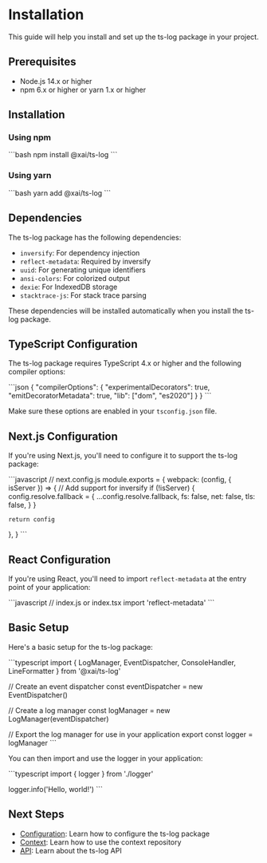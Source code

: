 # Installation

This guide will help you install and set up the ts-log package in your project.

## Prerequisites

- Node.js 14.x or higher
- npm 6.x or higher or yarn 1.x or higher

## Installation

### Using npm

\`\`\`bash
npm install @xai/ts-log
\`\`\`

### Using yarn

\`\`\`bash
yarn add @xai/ts-log
\`\`\`

## Dependencies

The ts-log package has the following dependencies:

- `inversify`: For dependency injection
- `reflect-metadata`: Required by inversify
- `uuid`: For generating unique identifiers
- `ansi-colors`: For colorized output
- `dexie`: For IndexedDB storage
- `stacktrace-js`: For stack trace parsing

These dependencies will be installed automatically when you install the ts-log package.

## TypeScript Configuration

The ts-log package requires TypeScript 4.x or higher and the following compiler options:

\`\`\`json
{
  "compilerOptions": {
    "experimentalDecorators": true,
    "emitDecoratorMetadata": true,
    "lib": ["dom", "es2020"]
  }
}
\`\`\`

Make sure these options are enabled in your `tsconfig.json` file.

## Next.js Configuration

If you're using Next.js, you'll need to configure it to support the ts-log package:

\`\`\`javascript
// next.config.js
module.exports = {
  webpack: (config, { isServer }) => {
    // Add support for inversify
    if (!isServer) {
      config.resolve.fallback = {
        ...config.resolve.fallback,
        fs: false,
        net: false,
        tls: false,
      }
    }
    
    return config
  },
}
\`\`\`

## React Configuration

If you're using React, you'll need to import `reflect-metadata` at the entry point of your application:

\`\`\`javascript
// index.js or index.tsx
import 'reflect-metadata'
\`\`\`

## Basic Setup

Here's a basic setup for the ts-log package:

\`\`\`typescript
import { LogManager, EventDispatcher, ConsoleHandler, LineFormatter } from '@xai/ts-log'

// Create an event dispatcher
const eventDispatcher = new EventDispatcher()

// Create a log manager
const logManager = new LogManager(eventDispatcher)

// Export the log manager for use in your application
export const logger = logManager
\`\`\`

You can then import and use the logger in your application:

\`\`\`typescript
import { logger } from './logger'

logger.info('Hello, world!')
\`\`\`

## Next Steps

- [Configuration](./configuration.md): Learn how to configure the ts-log package
- [Context](./context.md): Learn how to use the context repository
- [API](./api.md): Learn about the ts-log API
